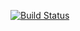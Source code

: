 [![Build Status](https://vungdv.visualstudio.com/DevOps_Learning/_apis/build/status/DevOps_Learning-CI?branchName=master)](https://vungdv.visualstudio.com/DevOps_Learning/_build/latest?definitionId=9&branchName=master)
